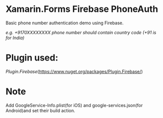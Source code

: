 # Xamarin.Forms Firebase PhoneAuth

Basic phone number authentication demo using Firebase.

*e.g. +9170XXXXXXXX phone number should contain country code (+91 is for India)*

# Plugin used:

*Plugin.Firebase*(https://www.nuget.org/packages/Plugin.Firebase/)

# Note

Add GoogleService-Info.plist(for iOS) and google-services.json(for Android)and set their build action.
